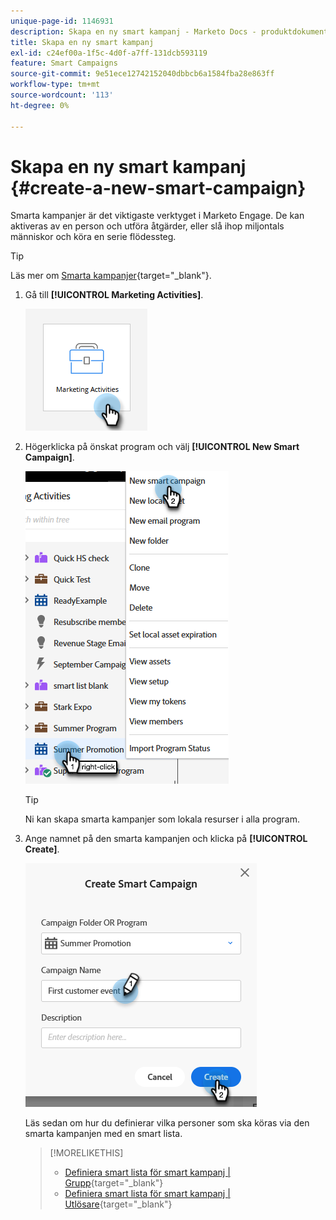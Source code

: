 ```yaml
---
unique-page-id: 1146931
description: Skapa en ny smart kampanj - Marketo Docs - produktdokumentation
title: Skapa en ny smart kampanj
exl-id: c24ef00a-1f5c-4d0f-a7ff-131dcb593119
feature: Smart Campaigns
source-git-commit: 9e51ece12742152040dbbcb6a1584fba28e863ff
workflow-type: tm+mt
source-wordcount: '113'
ht-degree: 0%

---
```


# Skapa en ny smart kampanj {#create-a-new-smart-campaign}

Smarta kampanjer är det viktigaste verktyget i Marketo Engage. De kan aktiveras av en person och utföra åtgärder, eller slå ihop miljontals människor och köra en serie flödessteg.

>[!TIP]
>
>Läs mer om [Smarta kampanjer](/help/marketo/product-docs/core-marketo-concepts/smart-campaigns/understanding-smart-campaigns.md){target="_blank"}.

1. Gå till **[!UICONTROL Marketing Activities]**.

   ![](assets/create-a-new-smart-campaign-1.png)

1. Högerklicka på önskat program och välj **[!UICONTROL New Smart Campaign]**.

   ![](assets/create-a-new-smart-campaign-2.png)

   >[!TIP]
   >
   >Ni kan skapa smarta kampanjer som lokala resurser i alla program.

1. Ange namnet på den smarta kampanjen och klicka på **[!UICONTROL Create]**.

   ![](assets/create-a-new-smart-campaign-3.png)

   Läs sedan om hur du definierar vilka personer som ska köras via den smarta kampanjen med en smart lista.

   >[!MORELIKETHIS]
   >
   >* [Definiera smart lista för smart kampanj | Grupp](/help/marketo/product-docs/core-marketo-concepts/smart-campaigns/creating-a-smart-campaign/define-smart-list-for-smart-campaign-batch.md){target="_blank"}
   >* [Definiera smart lista för smart kampanj | Utlösare](/help/marketo/product-docs/core-marketo-concepts/smart-campaigns/creating-a-smart-campaign/define-smart-list-for-smart-campaign-trigger.md){target="_blank"}
